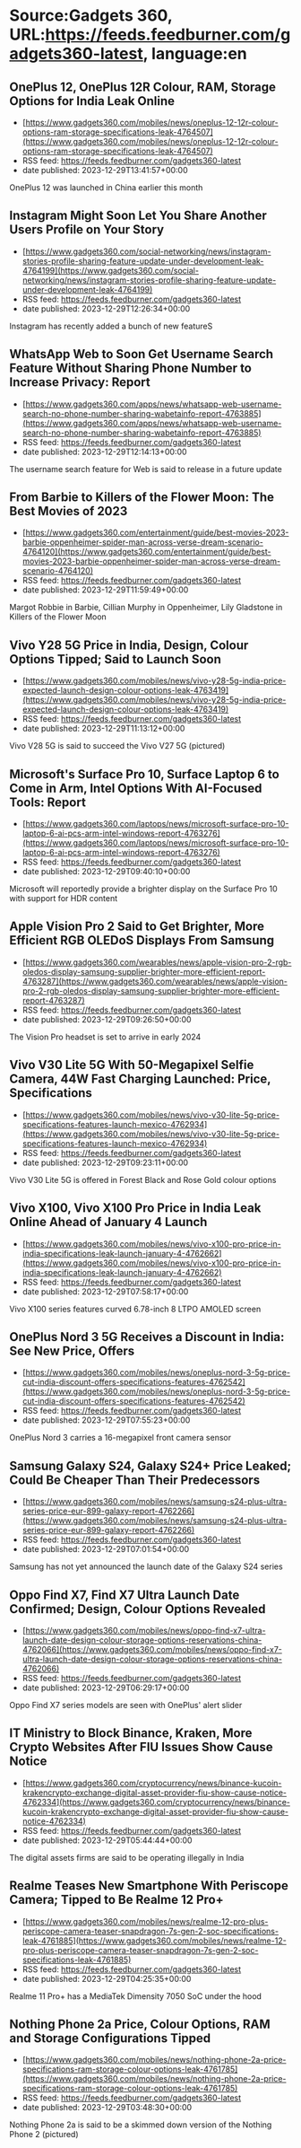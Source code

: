 # Source:Gadgets 360, URL:https://feeds.feedburner.com/gadgets360-latest, language:en

## OnePlus 12, OnePlus 12R Colour, RAM, Storage Options for India Leak Online
 - [https://www.gadgets360.com/mobiles/news/oneplus-12-12r-colour-options-ram-storage-specifications-leak-4764507](https://www.gadgets360.com/mobiles/news/oneplus-12-12r-colour-options-ram-storage-specifications-leak-4764507)
 - RSS feed: https://feeds.feedburner.com/gadgets360-latest
 - date published: 2023-12-29T13:41:57+00:00

OnePlus 12 was launched in China earlier this month

## Instagram Might Soon Let You Share Another Users Profile on Your Story
 - [https://www.gadgets360.com/social-networking/news/instagram-stories-profile-sharing-feature-update-under-development-leak-4764199](https://www.gadgets360.com/social-networking/news/instagram-stories-profile-sharing-feature-update-under-development-leak-4764199)
 - RSS feed: https://feeds.feedburner.com/gadgets360-latest
 - date published: 2023-12-29T12:26:34+00:00

Instagram has recently added a bunch of new featureS

## WhatsApp Web to Soon Get Username Search Feature Without Sharing Phone Number to Increase Privacy: Report
 - [https://www.gadgets360.com/apps/news/whatsapp-web-username-search-no-phone-number-sharing-wabetainfo-report-4763885](https://www.gadgets360.com/apps/news/whatsapp-web-username-search-no-phone-number-sharing-wabetainfo-report-4763885)
 - RSS feed: https://feeds.feedburner.com/gadgets360-latest
 - date published: 2023-12-29T12:14:13+00:00

The username search feature for Web is said to release in a future update

## From Barbie to Killers of the Flower Moon: The Best Movies of 2023
 - [https://www.gadgets360.com/entertainment/guide/best-movies-2023-barbie-oppenheimer-spider-man-across-verse-dream-scenario-4764120](https://www.gadgets360.com/entertainment/guide/best-movies-2023-barbie-oppenheimer-spider-man-across-verse-dream-scenario-4764120)
 - RSS feed: https://feeds.feedburner.com/gadgets360-latest
 - date published: 2023-12-29T11:59:49+00:00

Margot Robbie in Barbie, Cillian Murphy in Oppenheimer, Lily Gladstone in Killers of the Flower Moon

## Vivo Y28 5G Price in India, Design, Colour Options Tipped; Said to Launch Soon
 - [https://www.gadgets360.com/mobiles/news/vivo-y28-5g-india-price-expected-launch-design-colour-options-leak-4763419](https://www.gadgets360.com/mobiles/news/vivo-y28-5g-india-price-expected-launch-design-colour-options-leak-4763419)
 - RSS feed: https://feeds.feedburner.com/gadgets360-latest
 - date published: 2023-12-29T11:13:12+00:00

Vivo V28 5G is said to succeed the Vivo V27 5G (pictured)

## Microsoft's Surface Pro 10, Surface Laptop 6 to Come in Arm, Intel Options With AI-Focused Tools: Report
 - [https://www.gadgets360.com/laptops/news/microsoft-surface-pro-10-laptop-6-ai-pcs-arm-intel-windows-report-4763276](https://www.gadgets360.com/laptops/news/microsoft-surface-pro-10-laptop-6-ai-pcs-arm-intel-windows-report-4763276)
 - RSS feed: https://feeds.feedburner.com/gadgets360-latest
 - date published: 2023-12-29T09:40:10+00:00

Microsoft will reportedly provide a brighter display on the Surface Pro 10 with support for HDR content

## Apple Vision Pro 2 Said to Get Brighter, More Efficient RGB OLEDoS Displays From Samsung
 - [https://www.gadgets360.com/wearables/news/apple-vision-pro-2-rgb-oledos-display-samsung-supplier-brighter-more-efficient-report-4763287](https://www.gadgets360.com/wearables/news/apple-vision-pro-2-rgb-oledos-display-samsung-supplier-brighter-more-efficient-report-4763287)
 - RSS feed: https://feeds.feedburner.com/gadgets360-latest
 - date published: 2023-12-29T09:26:50+00:00

The Vision Pro headset is set to arrive in early 2024

## Vivo V30 Lite 5G With 50-Megapixel Selfie Camera, 44W Fast Charging Launched: Price, Specifications
 - [https://www.gadgets360.com/mobiles/news/vivo-v30-lite-5g-price-specifications-features-launch-mexico-4762934](https://www.gadgets360.com/mobiles/news/vivo-v30-lite-5g-price-specifications-features-launch-mexico-4762934)
 - RSS feed: https://feeds.feedburner.com/gadgets360-latest
 - date published: 2023-12-29T09:23:11+00:00

Vivo V30 Lite 5G is offered in Forest Black and Rose Gold colour options

## Vivo X100, Vivo X100 Pro Price in India Leak Online Ahead of January 4 Launch
 - [https://www.gadgets360.com/mobiles/news/vivo-x100-pro-price-in-india-specifications-leak-launch-january-4-4762662](https://www.gadgets360.com/mobiles/news/vivo-x100-pro-price-in-india-specifications-leak-launch-january-4-4762662)
 - RSS feed: https://feeds.feedburner.com/gadgets360-latest
 - date published: 2023-12-29T07:58:17+00:00

Vivo X100 series features curved 6.78-inch 8 LTPO AMOLED screen

## OnePlus Nord 3 5G Receives a Discount in India: See New Price, Offers
 - [https://www.gadgets360.com/mobiles/news/oneplus-nord-3-5g-price-cut-india-discount-offers-specifications-features-4762542](https://www.gadgets360.com/mobiles/news/oneplus-nord-3-5g-price-cut-india-discount-offers-specifications-features-4762542)
 - RSS feed: https://feeds.feedburner.com/gadgets360-latest
 - date published: 2023-12-29T07:55:23+00:00

OnePlus Nord 3 carries a 16-megapixel front camera sensor

## Samsung Galaxy S24, Galaxy S24+ Price Leaked; Could Be Cheaper Than Their Predecessors
 - [https://www.gadgets360.com/mobiles/news/samsung-s24-plus-ultra-series-price-eur-899-galaxy-report-4762266](https://www.gadgets360.com/mobiles/news/samsung-s24-plus-ultra-series-price-eur-899-galaxy-report-4762266)
 - RSS feed: https://feeds.feedburner.com/gadgets360-latest
 - date published: 2023-12-29T07:01:54+00:00

Samsung has not yet announced the launch date of the Galaxy S24 series

## Oppo Find X7, Find X7 Ultra Launch Date Confirmed; Design, Colour Options Revealed
 - [https://www.gadgets360.com/mobiles/news/oppo-find-x7-ultra-launch-date-design-colour-storage-options-reservations-china-4762066](https://www.gadgets360.com/mobiles/news/oppo-find-x7-ultra-launch-date-design-colour-storage-options-reservations-china-4762066)
 - RSS feed: https://feeds.feedburner.com/gadgets360-latest
 - date published: 2023-12-29T06:29:17+00:00

Oppo Find X7 series models are seen with OnePlus' alert slider

## IT Ministry to Block Binance, Kraken, More Crypto Websites After FIU Issues Show Cause Notice
 - [https://www.gadgets360.com/cryptocurrency/news/binance-kucoin-krakencrypto-exchange-digital-asset-provider-fiu-show-cause-notice-4762334](https://www.gadgets360.com/cryptocurrency/news/binance-kucoin-krakencrypto-exchange-digital-asset-provider-fiu-show-cause-notice-4762334)
 - RSS feed: https://feeds.feedburner.com/gadgets360-latest
 - date published: 2023-12-29T05:44:44+00:00

The digital assets firms are said to be operating illegally in India

## Realme Teases New Smartphone With Periscope Camera; Tipped to Be Realme 12 Pro+
 - [https://www.gadgets360.com/mobiles/news/realme-12-pro-plus-periscope-camera-teaser-snapdragon-7s-gen-2-soc-specifications-leak-4761885](https://www.gadgets360.com/mobiles/news/realme-12-pro-plus-periscope-camera-teaser-snapdragon-7s-gen-2-soc-specifications-leak-4761885)
 - RSS feed: https://feeds.feedburner.com/gadgets360-latest
 - date published: 2023-12-29T04:25:35+00:00

Realme 11 Pro+ has a MediaTek Dimensity 7050 SoC under the hood

## Nothing Phone 2a Price, Colour Options, RAM and Storage Configurations Tipped
 - [https://www.gadgets360.com/mobiles/news/nothing-phone-2a-price-specifications-ram-storage-colour-options-leak-4761785](https://www.gadgets360.com/mobiles/news/nothing-phone-2a-price-specifications-ram-storage-colour-options-leak-4761785)
 - RSS feed: https://feeds.feedburner.com/gadgets360-latest
 - date published: 2023-12-29T03:48:30+00:00

Nothing Phone 2a is said to be a skimmed down version of the Nothing Phone 2 (pictured)

